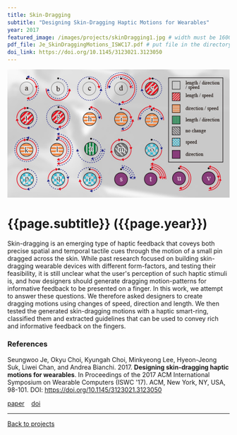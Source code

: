 ```yaml
---
title: Skin-Dragging 
subtitle: "Designing Skin-Dragging Haptic Motions for Wearables"
year: 2017
featured_image: /images/projects/skinDragging1.jpg # width must be 1600px	
pdf_file: Je_SkinDraggingMotions_ISWC17.pdf # put file in the directory FILES
doi_link: https://doi.org/10.1145/3123021.3123050
---
```



<div class="gallery" data-columns="1">
	<img src="/images/projects/skinDragging2.jpg">
</div>


<!-- <iframe width="560" height="315" src="https://www.youtube.com/embed/rwC8DR7krq8" frameborder="0" allow="accelerometer; autoplay; encrypted-media; gyroscope; picture-in-picture" allowfullscreen></iframe> -->


<!-- DO NOT CHANGE MANUALLY -->
# {{page.subtitle}} ({{page.year}})

Skin-dragging is an emerging type of haptic feedback that coveys both precise spatial and temporal tactile cues through the motion of a small pin dragged across the skin. While past research focused on building skin-dragging wearable devices with different form-factors, and testing their feasibility, it is still unclear what the user's perception of such haptic stimuli is, and how designers should generate dragging motion-patterns for informative feedback to be presented on a finger. In this work, we attempt to answer these questions. We therefore asked designers to create dragging motions using changes of speed, direction and length. We then tested the generated skin-dragging motions with a haptic smart-ring, classified them and extracted guidelines that can be used to convey rich and informative feedback on the fingers.


### References

Seungwoo Je, Okyu Choi, Kyungah Choi, Minkyeong Lee, Hyeon-Jeong Suk, Liwei Chan, and Andrea Bianchi. 2017. **Designing skin-dragging haptic motions for wearables**. In Proceedings of the 2017 ACM International Symposium on Wearable Computers (ISWC '17). ACM, New York, NY, USA, 98-101. DOI: https://doi.org/10.1145/3123021.3123050

<!-- DO NOT CHANGE MANUALLY -->
<a href="http://makinteract.kaist.ac.kr/files/{{ page.year }}/{{ page.pdf_file }}" target="_blank">paper</a>&nbsp;&nbsp;&nbsp;
<a href="{{ page.doi_link }}" target="_blank">doi</a>

--- 

<a href="projects.html" class="button button--large">Back to projects</a>